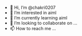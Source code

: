 - 👋 Hi, I’m @chakri0207
- 👀 I’m interested in aiml
- 🌱 I’m currently learning aiml
- 💞️ I’m looking to collaborate on ...
- 📫 How to reach me ...

<!---
chakri0207/chakri0207 is a ✨ special ✨ repository because its `README.md` (this file) appears on your GitHub profile.
You can click the Preview link to take a look at your changes.
--->

